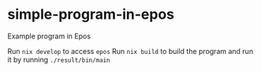 # simple-program-in-epos
Example program in Epos

Run `nix develop` to access `epos`
Run `nix build` to build the program and run it by running `./result/bin/main`
